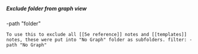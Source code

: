 ##### Exclude folder from graph view
-path "folder"  

	To use this to exclude all [[5e reference]] notes and [[templates]] notes, these were put into "No Graph" folder as subfolders. filter: -path "No Graph"